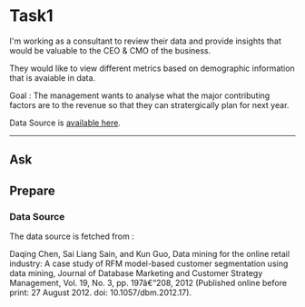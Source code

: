 # Task1
I'm working as a consultant to review their data and provide insights that would be valuable to the CEO & CMO of the business.  

They would like to view different metrics based on demographic information that is avaiable in data. 

Goal : The management wants to analyse what the major contributing factors are to the revenue so that they can stratergically plan for next year. 

Data Source is [available here](https://drive.google.com/drive/folders/19olxKSQMdXiuNXIBtTUTQRgTYEtyf4V8). 

<hr>

## Ask 


## Prepare 

### Data Source
The data source is fetched from :  
  
Daqing Chen, Sai Liang Sain, and Kun Guo, Data mining for the online retail industry: A case study of RFM model-based customer segmentation using data mining, Journal of Database
Marketing and Customer Strategy Management, Vol. 19, No. 3, pp. 197â€“208, 2012
(Published online before print: 27 August 2012. doi: 10.1057/dbm.2012.17).
